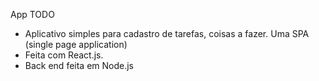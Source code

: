 App TODO

- Aplicativo simples para cadastro de tarefas, coisas a fazer. Uma SPA (single page application)
- Feita com React.js.
- Back end feita em Node.js
